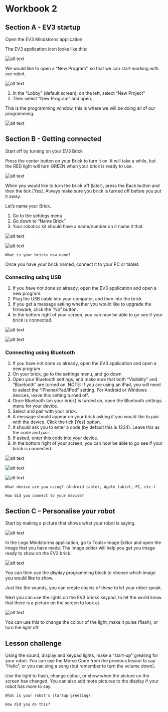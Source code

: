 # Workbook 2

## Section A -  EV3 startup

Open the EV3 Mindstorns application

The EV3 application icon looks like this:

![alt text](https://raw.githubusercontent.com/brent-shaw/ev3-01-beginner/master/resources/software_images/desktopIcon.PNG)

We would like to open a “New Program”, so that we can start working with our robot.

![alt text](https://raw.githubusercontent.com/brent-shaw/ev3-01-beginner/master/resources/software_images/newProgram.PNG)

1. In the “Lobby” (default screen), on the left, select “New Project”
2. Then select “New Program” and open.

This is the programming window, this is where we will be doing all of our programming.

![alt text](https://raw.githubusercontent.com/brent-shaw/ev3-01-beginner/master/resources/software_images/labelledCanvas.png)

## Section B - Getting connected

Start off by turning on your EV3 Brick

Press the center button on your Brick to turn it on. It will take a while, but the RED light will turn GREEN when your brick is ready to use.

![alt text](https://raw.githubusercontent.com/brent-shaw/ev3-01-beginner/master/resources/hardware_images/keypad.png)

When you would like to turn the brick off (later), press the Back button
and then the tick [Yes]. Always make sure you brick is turned off before you put it away.

Let’s name your Brick.

1. Go to the settings menu
2. Go down to “Name Brick”
3. Your robotics kit should have a name/number on it name it that.

![alt text](https://raw.githubusercontent.com/brent-shaw/ev3-01-beginner/master/resources/hardware_images/brickName1.jpg)

![alt text](https://raw.githubusercontent.com/brent-shaw/ev3-01-beginner/master/resources/hardware_images/brickName2.jpg)

`What is your bricks new name?`

Once you have your brick named, connect it to your PC or tablet.

### Connecting using USB

1. If you have not done so already, open the EV3 application and open a new program.
2. Plug the USB cable into your computer, and then into the brick
3. If you get a message asking whether you would like to upgrade the firmware, click the “No” button.
4. In the bottom right of your screen, you can now be able to go see if your brick is connected.

![alt text](https://raw.githubusercontent.com/brent-shaw/ev3-01-beginner/master/resources/misc_images/connectLaptop.jpg)

![alt text](https://raw.githubusercontent.com/brent-shaw/ev3-01-beginner/master/resources/misc_images/connectBrick.jpg)

### Connecting using Bluetooth

1. If you have not done so already, open the EV3 application and open a new program
2. On your brick, go to the settings menu, and go down
3. Open your Bluetooth settings, and make sure that both “Visibility” and “Bluetooth” are turned on.
NOTE: If you are using an iPad, you will need to select the “iPhone/iPad/iPod” setting. For Android or Windows devices, leave this setting turned off.
4. Once Bluetooth (on your brick) is turded on, open the Bluetooth settings menu for your device.
5. Select and pair with your brick.
6. A message should appear on your brick asking if you would like to pair with the device. Click the tick [Yes] option.
7. It should ask you to enter a code (by default this is 1234). Leave this as the code and pair.
8. If asked, enter this code into your device.
9. In the bottom right of your screen, you can now be able to go see if your brick is connected.

![alt text](https://raw.githubusercontent.com/brent-shaw/ev3-01-beginner/master/resources/misc_images/bluetooth1.jpg)

![alt text](https://raw.githubusercontent.com/brent-shaw/ev3-01-beginner/master/resources/misc_images/bluetooth2.jpg)

![alt text](https://raw.githubusercontent.com/brent-shaw/ev3-01-beginner/master/resources/misc_images/bluetooth3.jpg)

`What device are you using? (Android tablet, Apple tablet, PC, etc.)`

`How did you connect to your device?`

## Section C – Personalise your robot

Start by making a picture that shows what your robot is saying.

![alt text](https://raw.githubusercontent.com/brent-shaw/ev3-01-beginner/master/resources/software_images/paintMessage.PNG)

In the Lego Mindstorms application, go to Tools>Image Editor and open the image that you have made. The image editor will help you get you image ready to show on the EV3 brick.

![alt text](https://raw.githubusercontent.com/brent-shaw/ev3-01-beginner/master/resources/software_images/blockDisplay.png)

You can then use the display programming block to choose which image you would like to show.

Just like the sounds, you can create chains of these to let your robot speak.

Next you can use the lights on the EV3 bricks keypad, to let the world know that there is a picture on the screen to look at.

![alt text](https://raw.githubusercontent.com/brent-shaw/ev3-01-beginner/master/resources/software_images/blockKeypad.png)

You can use this to change the colour of the light, make it pulse (flash), or turn the light off.

## Lesson challenge

Using the sound, display and keypad lights, make a “start-up” greating for your robot. You can use the Morse Code from the previous lesson to say “Hello”, or you can sing a song (but remember to turn the volume down).

Use the light to flash, change colour, or show when the picture on the screen has changed. You can also add more pictures to the display if your robot has more to say.

`What is your robot's startup greeting?`

`How did you do this?`
